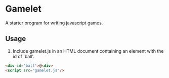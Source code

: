 # Gamelet

A starter program for writing javascript games.

## Usage

1. Include gamelet.js in an HTML document containing an element with the id of 'ball'.

```html
<div id='ball'>@<div>
<script src="gamelet.js"/>
```

    